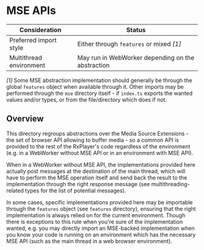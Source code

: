 # MSE APIs #####################################################################

| Consideration           | Status                                            |
|-------------------------|---------------------------------------------------|
| Preferred import style  | Either through `features` or mixed _[1]_          |
| Multithread environment | May run in WebWorker depending on the abstraction |

_[1]_ Some MSE abstraction implementation should generally be through the global
`features` object when available through it.
Other imports may be performed through the `mse` directory itself - if
`index.ts` exports the wanted values and/or types, or from the file/directory
which does if not.

## Overview ####################################################################

This directory regroups abstractions over the Media Source Extensions - the set
of browser API allowing to buffer media - so a common API is provided to the
rest of the RxPlayer's code regardless of the environment (e.g. in a WebWorker
without MSE API or in an environment with MSE API).

When in a WebWorker without MSE API, the implementations provided here actually
post messages at the destination of the main thread, which will have to perform
the MSE operation itself and send back the result to the implementation through
the right response message (see multithreading-related types for the list of
potential messages).

In some cases, specific implementations provided here may be importable through
the `features` object (see `features` directory), ensuring that the right
implementation is always relied on for the current environment.
Though there is  exceptions to this rule when you're sure of the implementation
wanted, e.g. you may directly import an MSE-backed implementation when you know
your code is running on an environment which has the necessary MSE API (such as
the main thread in a web browser environment).

